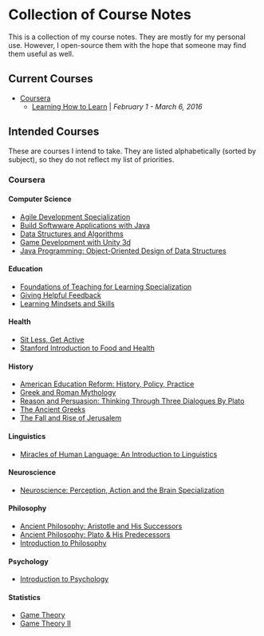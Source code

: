 # Collection of Course Notes

This is a collection of my course notes. They are mostly for my personal use. 
However, I open-source them with the hope that someone may find them useful
as well.

## Current Courses

* [Coursera](https://coursera.org/)
    - [Learning How to Learn](https://www.coursera.org/learn/learning-how-to-learn) 
      | *February 1 - March 6, 2016*

## Intended Courses

These are courses I intend to take. They are listed alphabetically (sorted 
by subject), so they do not reflect my list of priorities.

### Coursera

#### Computer Science

* [Agile Development Specialization](https://www.coursera.org/specializations/agile-development)
* [Build Softwware Applications with Java](https://www.coursera.org/specializations/java-programming)
* [Data Structures and Algorithms](https://www.coursera.org/specializations/data-structures-algorithms)
* [Game Development with Unity 3d](https://www.coursera.org/specializations/game-development)
* [Java Programming: Object-Oriented Design of Data Structures](https://www.coursera.org/specializations/java-object-oriented)

#### Education

* [Foundations of Teaching for Learning Specialization](https://www.coursera.org/specializations/foundations-teaching)
* [Giving Helpful Feedback](https://www.coursera.org/learn/feedback)
* [Learning Mindsets and Skills](https://www.coursera.org/learn/learning-skills)

#### Health

* [Sit Less, Get Active](https://www.coursera.org/learn/get-active)
* [Stanford Introduction to Food and Health](https://www.coursera.org/learn/food-and-health)

#### History

* [American Education Reform: History, Policy, Practice](https://www.coursera.org/learn/edref)
* [Greek and Roman Mythology](https://www.coursera.org/learn/mythology)
* [Reason and Persuasion: Thinking Through Three Dialogues By Plato](https://www.coursera.org/learn/plato-dialogues)
* [The Ancient Greeks](https://www.coursera.org/learn/ancient-greeks)
* [The Fall and Rise of Jerusalem](https://www.coursera.org/learn/jerusalem)

#### Linguistics

* [Miracles of Human Language: An Introduction to Linguistics](https://www.coursera.org/learn/human-language)

#### Neuroscience

* [Neuroscience: Perception, Action and the Brain Specialization](https://www.coursera.org/specializations/neuro)

#### Philosophy

* [Ancient Philosophy: Aristotle and His Successors](https://www.coursera.org/learn/aristotle)
* [Ancient Philosophy: Plato & His Predecessors](https://www.coursera.org/learn/plato)
* [Introduction to Philosophy](https://www.coursera.org/learn/philosophy)

#### Psychology

* [Introduction to Psychology](https://www.coursera.org/course/intropsych)

#### Statistics

* [Game Theory](https://class.coursera.org/gametheory-005)
* [Game Theory II](https://class.coursera.org/gametheory2-003/)
